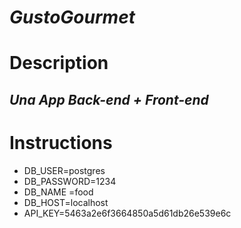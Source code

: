 # _GustoGourmet_

# Description

## _Una App Back-end + Front-end_

# Instructions

- DB_USER=postgres
- DB_PASSWORD=1234
- DB_NAME =food
- DB_HOST=localhost
- API_KEY=5463a2e6f3664850a5d61db26e539e6c
